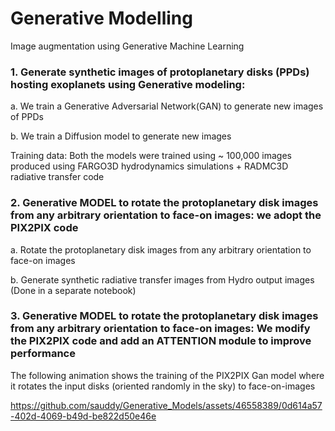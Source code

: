 # Generative Modelling
Image augmentation using Generative Machine Learning



### 1. Generate synthetic images of protoplanetary disks (PPDs) hosting exoplanets using Generative modeling:
a. We train a Generative Adversarial Network(GAN) to generate new images of PPDs

b. We train a Diffusion model to generate new images 

Training data: Both the models were trained using ~ 100,000 images produced using FARGO3D hydrodynamics simulations + RADMC3D radiative transfer code 

### 2. Generative MODEL to rotate the protoplanetary disk images from any arbitrary orientation to face-on images: we adopt the PIX2PIX code
a.  Rotate the protoplanetary disk images from any arbitrary orientation to face-on images 

b.  Generate synthetic radiative transfer images from Hydro output images (Done in a separate notebook) 

### 3. Generative MODEL to rotate the protoplanetary disk images from any arbitrary orientation to face-on images: We modify the PIX2PIX code and add an ATTENTION module to improve performance

The following animation shows the training of the PIX2PIX Gan model where it rotates the input disks (oriented randomly in the sky)
to face-on-images




https://github.com/sauddy/Generative_Models/assets/46558389/0d614a57-402d-4069-b49d-be822d50e46e

